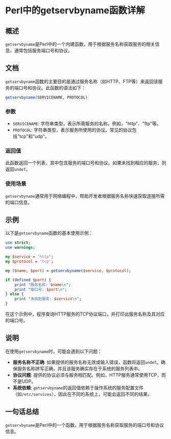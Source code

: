 <!--
Meta Description: # Perl中的getservbyname函数详解 ## 概述 `getservbyname`是Perl中的一个内建函数，用于根据服务名称获取服务的相关信息，通常包括服务端口号和协议。 ## 文档 `getservbyname`函数的主要目的是通过服务名称（如HTTP、FTP等）来返回该服务的端口号...
Meta Keywords: getservbyname, protocol, service, port, print
-->

# Perl中的getservbyname函数详解

## 概述
`getservbyname`是Perl中的一个内建函数，用于根据服务名称获取服务的相关信息，通常包括服务端口号和协议。

## 文档
`getservbyname`函数的主要目的是通过服务名称（如HTTP、FTP等）来返回该服务的端口号和协议。此函数的语法如下：

```perl
getservbyname(SERVICENAME, PROTOCOL)
```

### 参数
- `SERVICENAME`: 字符串类型，表示所需服务的名称。例如，"http"、"ftp"等。
- `PROTOCOL`: 字符串类型，表示服务所使用的协议。常见的协议包括"tcp"和"udp"。

### 返回值
此函数返回一个列表，其中包含服务的端口号和协议。如果未找到相应的服务，则返回`undef`。

### 使用场景
`getservbyname`通常用于网络编程中，帮助开发者根据服务名称快速获取连接所需的端口信息。

## 示例
以下是`getservbyname`函数的基本使用示例：

```perl
use strict;
use warnings;

my $service = 'http';
my $protocol = 'tcp';

my ($name, $port) = getservbyname($service, $protocol);

if (defined $port) {
    print "服务名称: $name\n";
    print "端口号: $port\n";
} else {
    print "未找到服务: $service\n";
}
```

在这个示例中，程序查询HTTP服务的TCP协议端口，并打印出服务名称及其对应的端口号。

## 说明
在使用`getservbyname`时，可能会遇到以下问题：

- **服务名称不正确**: 如果提供的服务名称无效或输入错误，函数将返回`undef`。确保服务名称拼写正确，并且该服务确实存在于系统的服务列表中。
- **协议问题**: 提供的协议必须与服务相匹配。例如，HTTP服务通常使用TCP，而不是UDP。
- **系统依赖**: `getservbyname`的返回值依赖于操作系统的服务配置文件（如`/etc/services`），因此在不同的系统上，可能会返回不同的结果。

## 一句话总结
`getservbyname`是Perl中的一个函数，用于根据服务名称获取服务的端口号和协议信息。